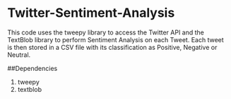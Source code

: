 # Twitter-Sentiment-Analysis

This code uses the tweepy library to access the Twitter API and the TextBlob library to perform Sentiment Analysis on each Tweet. 
Each tweet is then stored in a CSV file with its classification as Positive, Negative or Neutral. 

##Dependencies

1. tweepy 
2. textblob 

